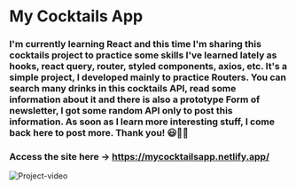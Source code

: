 # My Cocktails App

### I'm currently learning React and this time I'm sharing this cocktails project to practice some skills I've learned lately as hooks, react query, router, styled components, axios, etc. It's a simple project, I developed mainly to practice Routers. You can search many drinks in this cocktails API, read some information about it and there is also a prototype Form of newsletter, I got some random API only to post this information. As soon as I learn more interesting stuff, I come back here to post more. Thank you! 😃🚀🚀

### Access the site here -> https://mycocktailsapp.netlify.app/

![Project-video](./public/assets/Video_1689443366.gif)
